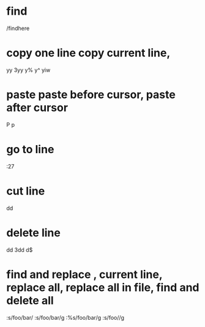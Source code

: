 #  find
/findhere

# copy one line copy current line, 
yy
3yy
y%
y^
yiw

# paste paste before cursor, paste after cursor
P
p

# go to line 
:27

# cut line
dd

# delete line
dd
3dd
d$

# find and replace , current line, replace all, replace all in file, find and delete all
:s/foo/bar/
:s/foo/bar/g
:%s/foo/bar/g
:s/foo//g
